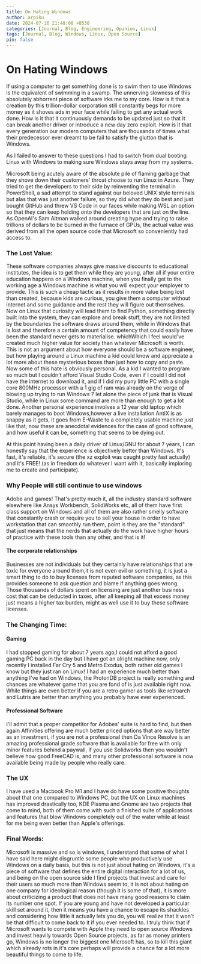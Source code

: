 ```yaml
---
title: On Hating Windows
author: arpiku 
date: 2024-07-16 21:48:00 +0530
categories: [Journal, Blog, Engineering, Opinion, Linux]
tags: [Journal, Blog, Windows, Linux, Open Source]
pin: false
---
```



# On Hating Windows
If using a computer to get something done is to swim then to use Windows is the equivalent of swimming in a swamp.
The unnerving slowness of this absolutely abhorrent piece of software irks me to my core.
How is it that a creation by this trillion-dollar corporation still constantly begs for more money as it shoves ads in your face while failing to get any actual work done.
How is it that it continuously demands to be updated just so that it can break another driver or introduce a new day zero exploit. 
How is it that every generation our modern computers that are thousands of times what their predecessor ever dreamt to be fail to satisfy the glutton that is Windows.

As I failed to answer to these questions I had to switch from dual booting Linux with Windows to making sure Windows stays away from my systems.


Microsoft being acutely aware of the absolute pile of flaming garbage that they shove down their customers' throat choose to run Linux in Azure.
They tried to get the developers to their side by reinventing the terminal in PowerShell, a sad attempt to stand against our beloved UNIX style terminals but alas that was just another failure,
so they did what they do best and just bought GitHub and threw VS Code in our faces while making WSL an option so that they can keep holding onto the developers that are just on the line.
As OpenAI's Sam Altman walked around creating hype and trying to raise trillions of dollars to be burned in the furnace of GPUs, the actual value was
derived from all the open source code that Microsoft so conveniently had access to.


### The Lost Value:
These software companies always give massive discounts to educational institutes, the idea is to get them while they are young, after all if your entire education happens on a Windows machine,
when you finally get to the working age a Windows machine is what you will expect your employer to provide.
This is such a cheap tactic as it results in more value being lost than created, because kids are curious, you give them a computer without internet and some guidance and the rest they will
figure out themselves. Now on Linux that curiosity will lead them to find Python, something directly built into the system, they can explore and break stuff,
they are not limited by the boundaries the software draws around them, while in Windows that is lost and therefore a certain amount of competency that could easily have been the standard never gets to materialise.
whichWhich I feel would've created much higher value for society than whatever Microsoft is worth.
This is not an argument about how everyone should be a software engineer, but how playing around a Linux machine a kid could know and appreciate a lot more about these mysterious boxes than
just how to copy and paste. Now some of this hate is obviously personal.
As a kid I wanted to program so much but I couldn't afford Visual Studio Code, even if I could I did not have the internet to download it, and if I did my puny little PC with a single core 800MHz processor with a 1 gig of ram
was already on the verge of blowing up trying to run Windows 7 let alone the piece of junk that is Visual Studio, while in Linux some command are more than enough to get a lot done.
Another personal experience involves a 12 year old laptop which barely manages to boot Windows,however a live installation AntiX is as snappy as it gets,
it goes from E-Waste to a completely usable machine just like that, now these are anecdotal evidences for the case of good software, and how useful it can be, something that seems to be dying out.

At this point having been a daily driver of Linux/GNU for about 7 years, I can honestly say that the experience is objectively better than Windows.
It's fast, it's reliable, it's secure (the xz exploit was caught pretty fast actually) and it's FREE! (as in freedom do whatever I want with it, basically imploring me to create and participate).

### Why People will still continue to use windows
Adobe and games! That's pretty much it, all the industry standard software elsewhere like Ansys Workbench, SolidWorks etc, all of them have first class
support on Windows  and all of them are also rather smelly software that constantly crash or require you to sell your house in order to have workstation that can
smoothly run them, point is they are the "standard" that just means that the nerds that actually do the work have higher hours of practice with these tools than any other, and that is it!

#### The corporate relationships
Businesses are not individuals but they certainly have relationships that are toxic for everyone around them,it is not even evil or something, it is just a smart thing to do to buy licenses from
reputed software companies, as this provides someone to ask question and blame if anything goes wrong.
Those thousands of dollars spent on licensing are just another business cost that can be deducted in taxes, after all keeping all that excess money just
means a higher tax burden, might as well use it to buy these software licenses. 


### The Changing Time:

#### Gaming
I had stopped gaming for about 7 years ago,I could not afford a good gaming PC back in the day but I have got an alright machine now, only recently I installed Far Cry 5 and Metro Exodus, both rather old games I know
but they just ran on Linux!  I had an experience much better than anything I've had on Windows, the ProtonDB project is really something and chances are whatever game that you
are fond of is just available right now. While things are even better if you are a retro gamer as tools like retroarch and Lutris are better than anything you probably have ever experienced.

#### Professional Software
I'll admit that a proper competitor for Adobes' suite is hard to find, but then again Affinities offering are much better priced options that are way
better as an investment, if you are not a professional then Da Vince Resolve is an amazing professional grade software that is available for free with only minor features behind a paywall,
if you use Solidworks then you wouldn't believe how good FreeCAD is, and many other professional software is now available being made by people who really care.

### The UX
I have used a Macbook Pro M1 and I have do have some positive thoughts about that one compared to Windows PC, but the UX on Linux machines has improved drastically too,
KDE Plasma and Gnome are two projects that come to mind, both of them come with such a finished suite of applications and features that blow Windows completely out of the water while
at least for me being even better than Apple's offerings.


### Final Words:
Microsoft is massive and so is windows, I understand that some of what I have said here might disgruntle some people who productively use Windows on
a daily basis, but this is not just about hating on Windows, it's a piece of software that defines the entire digital interaction for a lot of us, and being on the
open source side I find projects that invest and care for their users so much more than Windows seem to, it is not about hating on one company for ideological reason (though  it is some of that),
it is more about criticizing a product that does not have many good reasons to claim its number one spot. If you are young and have not developed a particular skill set around it, then it means you have a chance to escape
its shackles and considering how little it actually lets you do, you will realize that it won't be that difficult to come back to it if you ever needed to.
I truly think that if Microsoft wants to compete with Apple they need to open source Windows and invest heavily towards Open Source projects, as far as money printers go, Windows is no longer the biggest one Microsoft has,
so to kill this giant which already rots in it's core perhaps will provide a chance for a lot more beautiful things to come to life.


